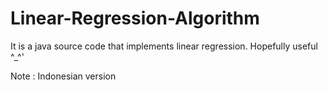 # Linear-Regression-Algorithm

It is a java source code that implements linear regression.
Hopefully useful ^_^'

Note : Indonesian version
